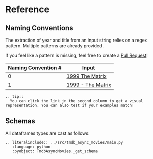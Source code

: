 # Reference

## Naming Conventions

The extraction of year and title from an input string relies on a regex pattern. Multiple patterns are already provided.

If you feel like a pattern is missing, feel free to create a [Pull Request](https://github.com/tilschuenemann/tmdbasync/pulls)!

| Naming Convention # | Input                                                                                                                                                   |
| ------------------- | ------------------------------------------------------------------------------------------------------------------------------------------------------- |
| 0                   | [1999 The Matrix](https://regex-vis.com/?r=%5E%28%3F%3Cyear%3E%5Cd%7B4%7D%29%5Cs%28%3F%3Ctitle%3E.%2B%29%24&e=0&t=%5B%221999+The+Matrix%22%5D)          |
| 1                   | [1999 - The Matrix](https://regex-vis.com/?r=%5E%28%3F%3Cyear%3E%5Cd%7B4%7D%29%5Cs-%5Cs%28%3F%3Ctitle%3E.%2B%29%24&e=0&t=%5B%221999+-+The+Matrix%22%5D) |

```{eval-rst}
.. tip::
  You can click the link in the second column to get a visual representation. You can also test if your examples match!
```

## Schemas

All dataframes types are cast as follows:

```{eval-rst}
.. literalinclude:: ../src/tmdb_async_movies/main.py
   :language: python
   :pyobject: TmdbAsyncMovies._get_schema
```
